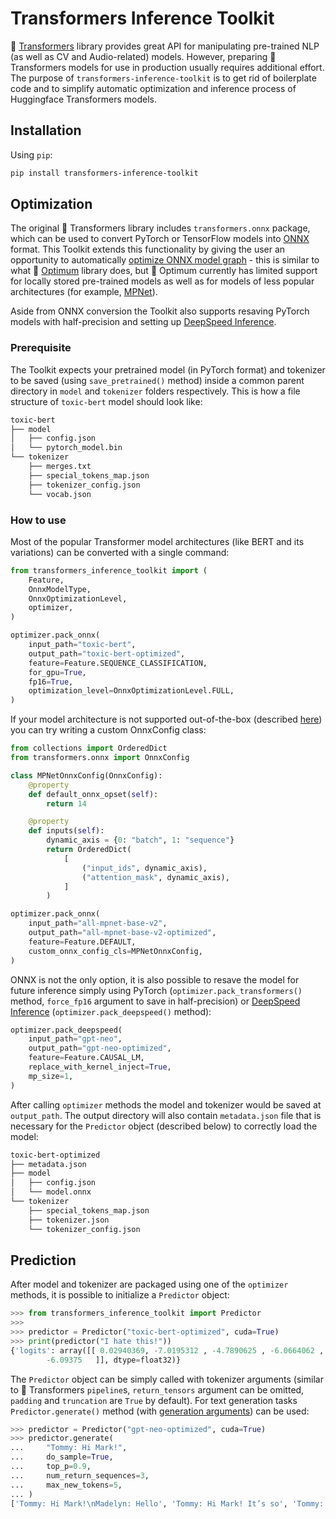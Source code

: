 # Transformers Inference Toolkit
🤗 [Transformers](https://github.com/huggingface/transformers) library provides great API for manipulating pre-trained NLP (as well as CV and Audio-related) models. However, preparing 🤗 Transformers models for use in production usually requires additional effort. The purpose of `transformers-inference-toolkit` is to get rid of boilerplate code and to simplify automatic optimization and inference process of Huggingface Transformers models.

## Installation
Using `pip`:
```bash
pip install transformers-inference-toolkit
```

## Optimization
The original 🤗 Transformers library includes `transformers.onnx` package, which can be used to convert PyTorch or TensorFlow models into [ONNX](https://onnx.ai/) format. This Toolkit extends this functionality by giving the user an opportunity to automatically [optimize ONNX model graph](https://onnxruntime.ai/docs/performance/graph-optimizations.html) - this is similar to what 🤗 [Optimum](https://github.com/huggingface/optimum) library does, but 🤗 Optimum currently has limited support for locally stored pre-trained models as well as for models of less popular architectures (for example, [MPNet](https://github.com/microsoft/MPNet)).

Aside from ONNX conversion the Toolkit also supports resaving PyTorch models with half-precision and setting up [DeepSpeed Inference](https://www.deepspeed.ai/tutorials/inference-tutorial/).

### Prerequisite
The Toolkit expects your pretrained model (in PyTorch format) and tokenizer to be saved (using `save_pretrained()` method) inside a common parent directory in `model` and `tokenizer` folders respectively. This is how a file structure of `toxic-bert` model should look like:
```bash
toxic-bert
├── model
│   ├── config.json
│   └── pytorch_model.bin
└── tokenizer
    ├── merges.txt
    ├── special_tokens_map.json
    ├── tokenizer_config.json
    └── vocab.json
```

### How to use
Most of the popular Transformer model architectures (like BERT and its variations) can be converted with a single command:
```python
from transformers_inference_toolkit import (
    Feature,
    OnnxModelType,
    OnnxOptimizationLevel,
    optimizer,
)

optimizer.pack_onnx(
    input_path="toxic-bert",
    output_path="toxic-bert-optimized",
    feature=Feature.SEQUENCE_CLASSIFICATION,
    for_gpu=True,
    fp16=True,
    optimization_level=OnnxOptimizationLevel.FULL,
)
```
If your model architecture is not supported out-of-the-box (described [here](https://huggingface.co/docs/transformers/serialization)) you can try writing a custom OnnxConfig class:
```python
from collections import OrderedDict
from transformers.onnx import OnnxConfig

class MPNetOnnxConfig(OnnxConfig):
    @property
    def default_onnx_opset(self):
        return 14

    @property
    def inputs(self):
        dynamic_axis = {0: "batch", 1: "sequence"}
        return OrderedDict(
            [
                ("input_ids", dynamic_axis),
                ("attention_mask", dynamic_axis),
            ]
        )

optimizer.pack_onnx(
    input_path="all-mpnet-base-v2",
    output_path="all-mpnet-base-v2-optimized",
    feature=Feature.DEFAULT,
    custom_onnx_config_cls=MPNetOnnxConfig,
)
```
ONNX is not the only option, it is also possible to resave the model for future inference simply using PyTorch (`optimizer.pack_transformers()` method, `force_fp16` argument to save in half-precision) or [DeepSpeed Inference](https://www.deepspeed.ai/tutorials/inference-tutorial/) (`optimizer.pack_deepspeed()` method):
```python
optimizer.pack_deepspeed(
    input_path="gpt-neo",
    output_path="gpt-neo-optimized",
    feature=Feature.CAUSAL_LM,
    replace_with_kernel_inject=True,
    mp_size=1,
)
```
After calling `optimizer` methods the model and tokenizer would be saved at `output_path`. The output directory will also contain `metadata.json` file that is necessary for the `Predictor` object (described below) to correctly load the model:
```bash
toxic-bert-optimized
├── metadata.json
├── model
│   ├── config.json
│   └── model.onnx
└── tokenizer
    ├── special_tokens_map.json
    ├── tokenizer.json
    └── tokenizer_config.json
```
## Prediction
After model and tokenizer are packaged using one of the `optimizer` methods, it is possible to initialize a `Predictor` object:
```python
>>> from transformers_inference_toolkit import Predictor
>>> 
>>> predictor = Predictor("toxic-bert-optimized", cuda=True)
>>> print(predictor("I hate this!"))
{'logits': array([[ 0.02940369, -7.0195312 , -4.7890625 , -6.0664062 , -5.625     ,
        -6.09375   ]], dtype=float32)}
```
The `Predictor` object can be simply called with tokenizer arguments (similar to 🤗 Transformers `pipeline`s, `return_tensors` argument can be omitted, `padding` and `truncation` are `True` by default). For text generation tasks `Predictor.generate()` method (with [generation arguments](https://huggingface.co/docs/transformers/main_classes/text_generation)) can be used:
```python
>>> predictor = Predictor("gpt-neo-optimized", cuda=True)
>>> predictor.generate(
...     "Tommy: Hi Mark!",
...     do_sample=True,
...     top_p=0.9,
...     num_return_sequences=3,
...     max_new_tokens=5,
... )
['Tommy: Hi Mark!\nMadelyn: Hello', 'Tommy: Hi Mark! It’s so', 'Tommy: Hi Mark! How are you?\n']
```
